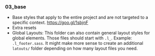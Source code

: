 ### 03_base
- Base styles that apply to the entire project and are not targeted to a specific context. https://goo.gl/1sbjnF
- Extra resets
- Global Layouts: This folder can also contain general layout styles for global elements. Those files should start with `.l_`. Example: `.l_footer.sass`. It might make more sense to create an additional `latouts/` folder depending on how many layout files you need.